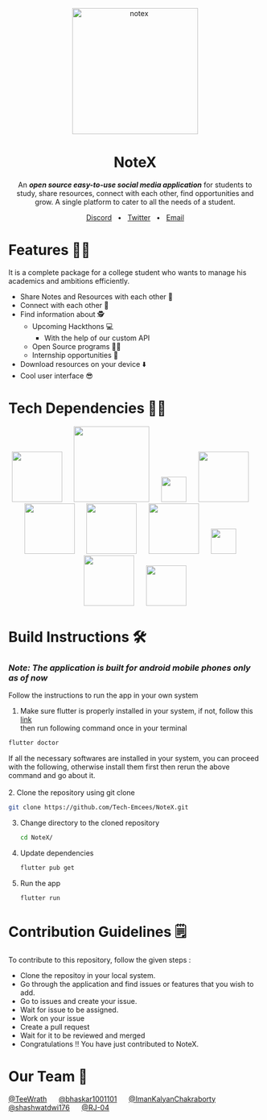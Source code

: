 <br><br>
<div align="center">
 <img width="250" alt="notex" src="https://github.com/The-NoteX/NoteX/assets/117584718/c12f52ad-f789-4c35-a310-f42295d75864">

# NoteX 
An ***open source easy-to-use social media application*** for students to study, share resources, connect with each other, find opportunities and grow. A single platform to cater to all the needs of a student.
<div align="center">
 <a href="https://discord.gg/3cSBU6YZYy">Discord</a>
 <span>&nbsp;&nbsp;•&nbsp;&nbsp;</span>
 <a href="https://twitter.com/Note_X_">Twitter</a>
 <span>&nbsp;&nbsp;•&nbsp;&nbsp;</span>
 <a href="mailto:notexx176@gmail.com">Email</a>
</div>
</div>

# Features 🦸‍♂️

It is a complete package for a college student who wants to manage his academics and ambitions efficiently.
 - Share Notes and Resources with each other 📖
 - Connect with each other 🤝
 - Find information about 🕵️
   - Upcoming Hackthons 💻
     - With the help of our custom API
   - Open Source programs 👨‍💻
   - Internship opportunities 💸
 - Download resources on your device ⬇️
 - Cool user interface 😎

# Tech Dependencies 👨‍💻
<div align="center">
<img width="100" src="https://github.com/The-NoteX/NoteX/assets/117584718/fd2377f1-8008-4c21-bdd8-ced63e9ce02e">
 <span>&nbsp;&nbsp;&nbsp;&nbsp;</span>
<img width="150" src="https://firebase.google.com/static/downloads/brand-guidelines/PNG/logo-built_knockout.png">
 <span>&nbsp;&nbsp;&nbsp;&nbsp;</span>
<img width="50" src="https://github.com/The-NoteX/NoteX/assets/117584718/23c6ec54-f481-4d95-a57f-8b0b909215e1">
 <span>&nbsp;&nbsp;&nbsp;&nbsp;</span>
<img width="100" src="https://miro.medium.com/v2/resize:fit:1200/1*L6Eaowb7nHrLSiH41Tp4sA.png">
 <span>&nbsp;&nbsp;&nbsp;&nbsp;</span>
<img width="100" src="https://www.python.org/static/community_logos/python-logo-master-v3-TM-flattened.png">
 <span>&nbsp;&nbsp;&nbsp;&nbsp;</span>
<img width="100" src="https://upload.wikimedia.org/wikipedia/commons/thumb/9/9f/Selenium_logo.svg/2560px-Selenium_logo.svg.png">
 <span>&nbsp;&nbsp;&nbsp;&nbsp;</span>
<img width="100" src="https://github.com/The-NoteX/NoteX/assets/117584718/9a169ee8-23d0-48e2-abee-e87a2ba170c0">
 <span>&nbsp;&nbsp;&nbsp;&nbsp;</span>
<img width="50" src="https://encrypted-tbn0.gstatic.com/images?q=tbn:ANd9GcSje5L1vWw0g0KM_eYdiS6lpUZu3j6Fhy9Uhw&usqp=CAU">
 <span>&nbsp;&nbsp;&nbsp;&nbsp;</span>
<img width="100" src="https://www.pngkit.com/png/detail/206-2063294_the-postman-logo-is-available-in-png-svg.png">
 <span>&nbsp;&nbsp;&nbsp;&nbsp;</span>
<img width="80" src="https://logodownload.org/wp-content/uploads/2022/12/figma-logo-0.png">
</div>

# Build Instructions 🛠️


### ***Note: The application is built for android mobile phones only as of now*** <br>
Follow the instructions to run the app in your own system

1. Make sure flutter is properly installed in your system, if not, follow this [link](https://docs.flutter.dev/get-started/install?gclid=CjwKCAiAjfyqBhAsEiwA-UdzJPDOcXFR30TuY-TVwM19SHi-ihNRtcdnR9xNdyLFC7E8z8I1pPHfnRoCIygQAvD_BwE&gclsrc=aw.ds)
   <br> then run following command once in your terminal
```sh
flutter doctor
```
If all the necessary softwares are installed in your system, you can proceed with the following, otherwise install them first then rerun the above command and go about it. <br><br>
2. Clone the repository using git clone <br>
```sh
git clone https://github.com/Tech-Emcees/NoteX.git
```
3. Change directory to the cloned repository <br>
   ```sh
   cd NoteX/
   ```
4. Update dependencies <br>
   ```sh
   flutter pub get
   ```
5. Run the app <br>
   ```sh
   flutter run
   ```

# Contribution Guidelines 🗒️
To contribute to this repository, follow the given steps :
- Clone the repositoy in your local system.
- Go through the application and find issues or features that you wish to add.
- Go to issues and create your issue.
- Wait for issue to be assigned.
- Work on your issue
- Create a pull request
- Wait for it to be reviewed and merged
- Congratulations !! You have just contributed to NoteX.

# Our Team 🚀
<a href="https://github.com/TeeWrath">@TeeWrath</a>
<span>&nbsp;&nbsp;&nbsp;&nbsp;</span>
<a href="https://github.com/bhaskar1001101">@bhaskar1001101</a>
<span>&nbsp;&nbsp;&nbsp;&nbsp;</span>
<a href="https://github.com/ImanKalyanChakraborty">@ImanKalyanChakraborty</a>
<span>&nbsp;&nbsp;&nbsp;&nbsp;</span>
<a href="https://github.com/shashwatdwi176">@shashwatdwi176</a>
<span>&nbsp;&nbsp;&nbsp;&nbsp;</span>
<a href="https://github.com/RJ-04">@RJ-04</a>
